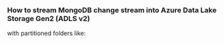 ### How to stream MongoDB change stream into Azure Data Lake Storage Gen2 (ADLS v2) 
with partitioned folders like:
